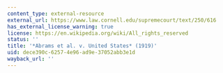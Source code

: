 ```yaml
---
content_type: external-resource
external_url: https://www.law.cornell.edu/supremecourt/text/250/616
has_external_license_warning: true
license: https://en.wikipedia.org/wiki/All_rights_reserved
status: ''
title: '*Abrams et al. v. United States* (1919)'
uid: dece390c-6257-4e96-ad9e-37052abb3e1d
wayback_url: ''
---
```

